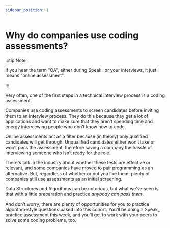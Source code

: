 ```yaml
---
sidebar_position: 1
---
```


# Why do companies use coding assessments?

:::tip Note

If you hear the term "OA", either during Speak\_ or your interviews, it just means "online assessment".

:::

Very often, one of the first steps in a technical interview process is a coding assessment.

Companies use coding assessments to screen candidates before inviting them to an interview process. They do this because they get a lot of applications and want to make sure that they aren’t spending time and energy interviewing people who don’t know how to code.

Online assessments act as a filter because (in theory) only qualified candidates will get through. Unqualified candidates either won’t take or won’t pass the assessment, therefore saving a company the hassle of interviewing someone who isn’t ready for the role.

There's talk in the industry about whether these tests are effective or relevant, and some companies have moved to pair programming as an alternative. But, regardless of whether or not you like them, plenty of companies still use assessments as an initial screening.

Data Structures and Algorithms can be notorious, but what we've seen is that with a little preparation and practice _anybody can pass them._

And don’t worry, there are plenty of opportunities for you to practice algorithm-style questions baked into this cohort. You’ll be doing a Speak\_ practice assessment this week, and you’ll get to work with your peers to solve some coding problems, too.

